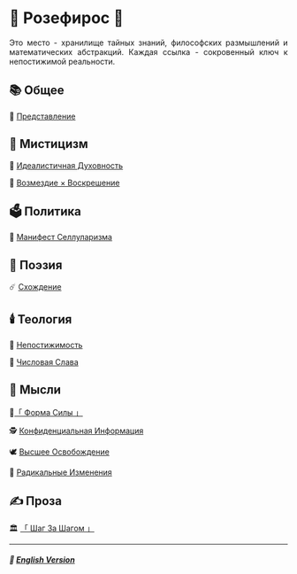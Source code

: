 # 🌹 Розефирос 🌹
<p align="justify">Это место - хранилище тайных знаний, философских размышлений и математических абстракций. Каждая ссылка - сокровенный ключ к непостижимой реальности.</p>

## 📚 Общее
🥀 [Представление](introduction-2.md)
## 🔮 Мистицизм
🔮 [Идеалистичная Духовность](mirage-2.md)

🧙 [Возмездие × Воскрешение](coronzon-2.md)
## 🗳️ Политика
🦠 [Манифест Селлуларизма](cellularism-2.md)
## 📝 Поэзия
☄️ [Схождение](convergence-2.md)
## 🕯️ Теология
🔮 [Непостижимость](incomprehensibility-2.md)

🧮 [Числовая Слава](numericalglory-2.md)
## 💭 Мысли
👊[「 Форма Силы 」](shape_of_force-2.md)

🕵️ [Конфиденциальная Информация](confidential-2.md)

🕊️ [Высшее Освобождение](liberation-2.md)

🦸 [Радикальные Изменения](true_heroism-2.md)
## ✍️ Проза
🏛️ [「 Шаг За Шагом 」](step_by_step-2.md)

***

##### 🗽 [English Version](index.md)
